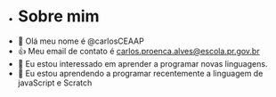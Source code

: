 - # Sobre mim
- 👋 Olá meu nome é @carlosCEAAP
- 👍 Meu email de contato é carlos.proenca.alves@escola.pr.gov.br
- 👀 Eu estou interessado em aprender a programar novas linguagens.
- 🌱 Eu estou aprendendo a programar recentemente a linguagem de javaScript e Scratch

